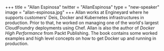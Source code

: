 +++
title = "Allan Espinosa"
twitter = "AllanEspinosa"
type = "new-speaker"
image = "allan-espinosa.jpg"
+++
Allan works at Engineyard where he supports customers' Deis, Docker and Kubernetes infrastructures in production. Prior to that, he worked on managing one of the world's largest CloudFoundry deployments using Chef.
 Allan is also the author of _Docker High Performance_ from Packt Publishing. The book contains some worked examples and high level concepts on how to get Docker up and running in production.
